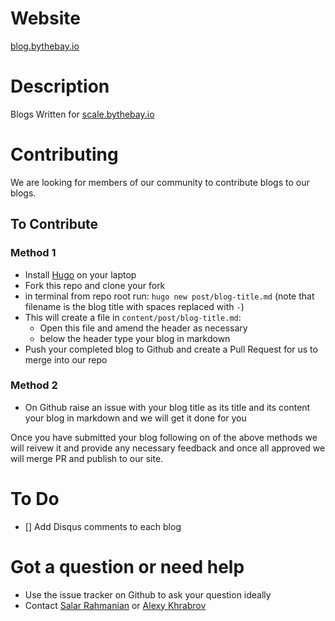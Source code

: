 # Website
[blog.bythebay.io](https://blog.bythebay.io)

# Description

Blogs Written for [scale.bythebay.io](http://scale.bythebay.io)

# Contributing

We are looking for members of our community to contribute blogs to our blogs. 

## To Contribute

### Method 1

- Install [Hugo](https://gohugo.io) on your laptop
- Fork this repo and clone your fork
- in terminal from repo root run: `hugo new post/blog-title.md` (note that
    filename is the blog title with spaces replaced with `-`)
- This will create a file in `content/post/blog-title.md`:
    - Open this file and amend the header as necessary
    - below the header type your blog in markdown
- Push your completed blog to Github and create a Pull Request for us to merge
    into our repo

### Method 2

- On Github raise an issue with your blog title as its title and its content
    your blog in markdown and we will get it done for you

Once you have submitted your blog following on of the above methods we will
reivew it and provide any necessary feedback and once all approved we will
merge PR and publish to our site. 

# To Do 

- [] Add Disqus comments to each blog

# Got a question or need help
- Use the issue tracker on Github to ask your question ideally
- Contact [Salar Rahmanian](https://www.softinio.com) or [Alexy Khrabrov](https://chiefscientist.org/)


